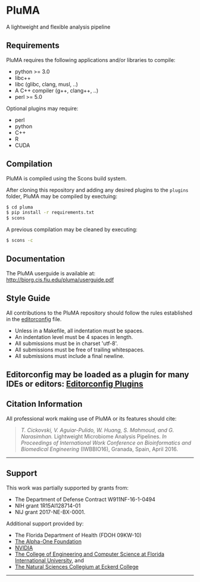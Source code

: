 # PluMA
A lightweight and flexible analysis pipeline

## Requirements
PluMA requires the following applications and/or libraries to compile:
- python >= 3.0
- libc++
- libc (glibc, clang, musl, ..)
- A C++ compiler (g++, clang++, ..)
- perl >= 5.0

Optional plugins may require:
- perl
- python
- C++
- R
- CUDA

## Compilation
PluMA is compiled using the Scons build system.

After cloning this repository and adding any desired plugins to the ```plugins``` folder, PluMA may be compiled by exectuing:
```sh
$ cd pluma
$ pip install -r requirements.txt
$ scons
```

A previous compilation may be cleaned by executing:
```sh
$ scons -c
```

## Documentation

The PluMA userguide is available at:
http://biorg.cis.fiu.edu/pluma/userguide.pdf

## Style Guide

All contributions to the PluMA repository should follow the rules established in the [editorconfig](./.editorconfig) file.

- Unless in a Makefile, all indentation must be spaces.
- An indentation level must be 4 spaces in length.
- All submissions must be in  charset 'utf-8'.
- All submissions must be free of trailing whitespaces.
- All submissions must include a final newline.

Editorconfig may be loaded as a plugin for many IDEs or editors: [Editorconfig Plugins](https://editorconfig.org/#download)
------------------------------------------------------------------------------

## Citation Information

All professional work making use of PluMA or its features should cite:

> _T. Cickovski, V. Aguiar-Pulido, W. Huang, S. Mahmoud, and G. Narasimhan._
> Lightweight Microbiome Analysis Pipelines.  _In Proceedings of International
> Work Conference on Bioinformatics and Biomedical Engineering_ (IWBBIO16),
> Granada, Spain, April 2016.

------------------------------------------------------------------------------

## Support

This work was partially supported by grants from:
- The Department of Defense Contract W911NF-16-1-0494
- NIH grant 1R15AI128714-01
- NIJ grant 2017-NE-BX-0001.

Additional support provided by:
- The Florida Department of Health (FDOH 09KW-10)
- [The Alpha-One Foundation](https://www.alpha1.org/)
- [NVIDIA](https://www.nvidia.com/)
- [The College of Engineering and Computer Science at Florida International University](https://www.cis.fiu.edu/), and
- [The Natural Sciences Collegium at Eckerd College](https://www.eckerd.edu/)

------------------------------------------------------------------------------
